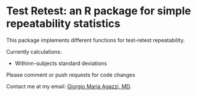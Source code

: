 # Test Retest: an R package for simple repeatability statistics

This package implements different functions for test-retest repeatability.

Currently calculations:
* Withinn-subjects standard deviations

Please comment or push requests for code changes

Contact me at my email: [Giorgio Maria Agazzi, MD](mailto:giorgiomaria.agazzi@gmail.com).